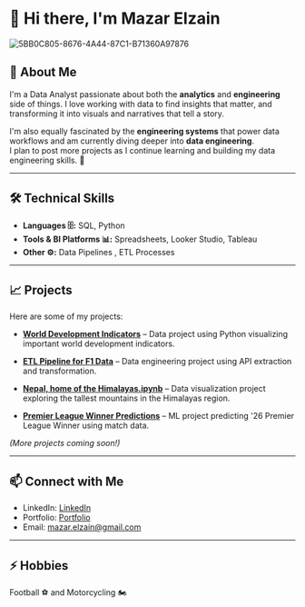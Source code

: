# 👋 Hi there, I'm Mazar Elzain


![5BB0C805-8676-4A44-87C1-B71360A97876](https://github.com/user-attachments/assets/eafe9d65-6196-48e8-ac21-636a24395ac7)


## 💼 About Me
I'm a Data Analyst passionate about both the **analytics** and **engineering** side of things.
I love working with data to find insights that matter, and transforming it into visuals and narratives that tell a story.  

I'm also equally fascinated by the **engineering systems** that power data workflows and am currently diving deeper into **data engineering**.  
I plan to post more projects as I continue learning and building my data engineering skills. 🚀

---

## 🛠️ Technical Skills

- **Languages 🗄️:** SQL, Python 
- **Tools & BI Platforms 📊:** Spreadsheets, Looker Studio, Tableau 
- **Other ⚙️:** Data Pipelines , ETL Processes  

---
## 📈 Projects
Here are some of my projects:  

- **[World Development Indicators](https://github.com/MazarMoe/Data-Projects/blob/main/World_development_Indicators_notebook.ipynb)** – Data  project using Python  visualizing important world development indicators.  

- **[ETL Pipeline for F1 Data](https://github.com/MazarMoe/Data-Projects/blob/main/F1%20Race%20Data%20ETL%20Pipeline%20.ipynb)** – Data engineering project using API extraction and transformation.

- **[Nepal, home of the Himalayas.ipynb](https://github.com/MazarMoe/Data-Projects/blob/main/Nepal%2C%20home%20of%20the%20Himalayas.ipynb)** –  Data visualization project exploring the tallest mountains in the Himalayas region.   

- **[Premier League Winner Predictions](https://github.com/MazarMoe/Data-Projects/blob/main/Premier%20League%20Winner%20Predictions%20.ipynb)** – ML project predicting '26 Premier League Winner using match data.  


*(More projects coming soon!)*

---

## 📫 Connect with Me
- LinkedIn: [LinkedIn](https://www.linkedin.com/in/your-linkedin/)  
- Portfolio: [Portfolio](https://www.datascienceportfol.io/Mazar_elzain)  
- Email: mazar.elzain@gmail.com 

---

## ⚡ Hobbies
Football ⚽ and Motorcycling 🏍️


